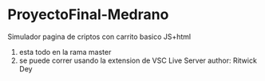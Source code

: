 # ProyectoFinal-Medrano
Simulador  pagina de criptos con carrito basico JS+html
1) esta todo en la rama master
2) se puede correr usando la extension de VSC Live Server author: Ritwick Dey
